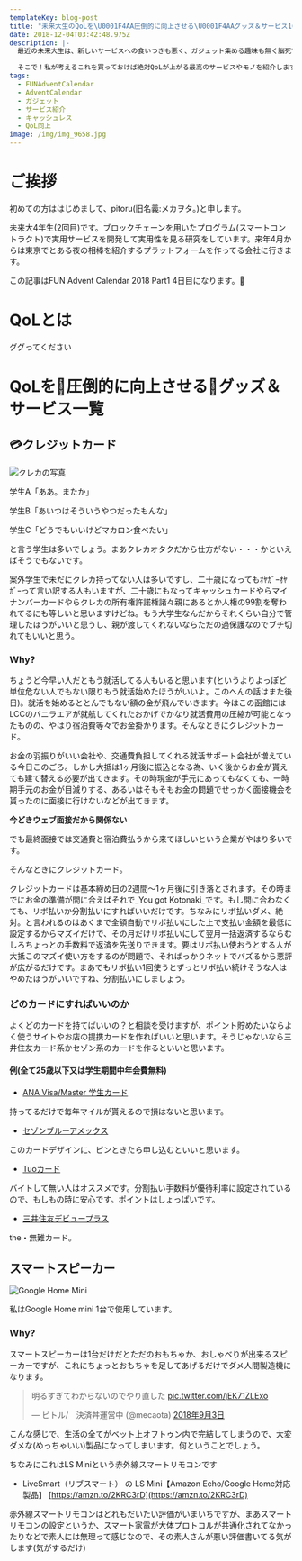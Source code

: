 ```yaml
---
templateKey: blog-post
title: "未来大生のQoLを\U0001F4AA圧倒的に向上させる\U0001F4AAグッズ＆サービス10選"
date: 2018-12-04T03:42:48.975Z
description: |-
  最近の未来大生は、新しいサービスへの食いつきも悪く、ガジェット集める趣味も無く脳死でスマホはiPhoneで、みたいな人が多く残念に思います。

  そこで！私が考えるこれを買っておけば絶対QoLが上がる最高のサービスやモノを紹介します！
tags:
  - FUNAdventCalendar
  - AdventCalendar
  - ガジェット
  - サービス紹介
  - キャッシュレス
  - QoL向上
image: /img/img_9658.jpg
---
```

# ご挨拶

初めての方ははじめまして、pitoru(旧名義:メカヲタ。)と申します。

未来大4年生(2回目)です。ブロックチェーンを用いたプログラム(スマートコントラクト)で実用サービスを開発して実用性を見る研究をしています。来年4月からは東京でとある夜の相棒を紹介するプラットフォームを作ってる会社に行きます。

この記事はFUN Advent Calendar 2018 Part1 4日目になります。

# QoLとは

ググってください

# QoLを💪圧倒的に向上させる💪グッズ＆サービス一覧

## 💳クレジットカード

![クレカの写真](/img/img_9701.jpg)

学生A「ああ。またか」

学生B「あいつはそういうやつだったもんな」

学生C「どうでもいいけどマカロン食べたい」

と言う学生は多いでしょう。まあクレカオタクだから仕方がない・・・かといえばそうでもないです。

案外学生で未だにクレカ持ってない人は多いですし、二十歳になってもｵﾔｶﾞｰｵﾔｶﾞｰって言い訳する人もいますが、二十歳にもなってキャッシュカードやらマイナンバーカードやらクレカの所有権許諾権諸々親にあるとか人権の99割を奪われてるにも等しいと思いますけどね。もう大学生なんだからそれくらい自分で管理したほうがいいと思うし、親が渡してくれないならただの過保護なのでブチ切れてもいいと思う。

### Why?

ちょうど今早い人だともう就活してる人もいると思います(というよりよっぽど単位危ない人でもない限りもう就活始めたほうがいいよ。このへんの話はまた後日)。就活を始めるととんでもない額の金が飛んでいきます。今はこの函館にはLCCのバニラエアが就航してくれたおかげでかなり就活費用の圧縮が可能となったものの、やはり宿泊費等々でお金掛かります。そんなときにクレジットカード。

お金の羽振りがいい会社や、交通費負担してくれる就活サポート会社が増えている今日このごろ。しかし大抵は1ヶ月後に振込となる為、いく後からお金が貰えても建て替える必要が出てきます。その時現金が手元にあってもなくても、一時期手元のお金が目減りする、あるいはそもそもお金の問題でせっかく面接機会を貰ったのに面接に行けないなどが出てきます。

**今どきウェブ面接だから関係ない**

でも最終面接では交通費と宿泊費払うから来てほしいという企業がやはり多いです。

そんなときにクレジットカード。

クレジットカードは基本締め日の2週間〜1ヶ月後に引き落とされます。その時までにお金の準備が間に合えばそれで_You got Kotonaki_です。もし間に合わなくても、リボ払いか分割払いにすればいいだけです。ちなみにリボ払いダメ、絶対。と言われるのはあくまで全額自動でリボ払いにした上で支払い金額を最低に設定するからマズイだけで、その月だけリボ払いにして翌月一括返済するならむしろちょっとの手数料で返済を先送りできます。要はリボ払い使おうとする人が大抵このマズイ使い方をするのが問題で、そればっかりネットでバズるから悪評が広がるだけです。まあでもリボ払い1回使うとずっとリボ払い続けそうな人はやめたほうがいいですね、分割払いにしましょう。

### どのカードにすればいいのか

よくどのカードを持てばいいの？と相談を受けますが、ポイント貯めたいならよく使うサイトやお店の提携カードを作ればいいと思います。そうじゃないなら三井住友カード系かセゾン系のカードを作るといいと思います。

#### 例(全て25歳以下又は学生期間中年会費無料)

* [ANA Visa/Master 学生カード](https://www.smbc-card.com/nyukai/affiliate/ana/index.jsp)

持ってるだけで毎年マイルが貰えるので損はないと思います。

* [セゾンブルーアメックス](https://www.saisoncard.co.jp/amex/blue/)

このカードデザインに、ピンときたら申し込むといいと思います。

* [Tuoカード](http://tuo.univcoop.or.jp/)

バイトして無い人はオススメです。分割払い手数料が優待利率に設定されているので、もしもの時に安心です。ポイントはしょっぱいです。

* [三井住友デビュープラス](https://www.smbc-card.com/nyukai/card/debutplus.jsp)

the・無難カード。

## スマートスピーカー

![Google Home Mini](/img/googlehomemini.png)

私はGoogle Home mini 1台で使用しています。

### Why?

スマートスピーカーは1台だけだとただのおもちゃか、おしゃべりが出来るスピーカーですが、これにちょっとおもちゃを足してあげるだけでダメ人間製造機になります。

<blockquote class="twitter-tweet" data-lang="ja"><p lang="ja" dir="ltr">明るすぎてわからないのでやり直した <a href="https://t.co/jEK71ZLExo">pic.twitter.com/jEK71ZLExo</a></p>&mdash; ピトル/　決済丼運営中 (@mecaota) <a href="https://twitter.com/mecaota/status/1036425398899236865?ref_src=twsrc%5Etfw">2018年9月3日</a></blockquote>

<script async src="https://platform.twitter.com/widgets.js" charset="utf-8"></script>

こんな感じで、生活の全てがベット上オフトゥン内で完結してしまうので、大変ダメな(めっちゃいい)製品になってしまいます。何ということでしょう。

ちなみにこれはLS Miniという赤外線スマートリモコンです

- LiveSmart（リブスマート） の LS Mini【Amazon Echo/Google Home対応製品】
[https://amzn.to/2KRC3rD](https://amzn.to/2KRC3rD)

赤外線スマートリモコンはどれもだいたい評価がいまいちですが、まあスマートリモコンの設定というか、スマート家電が大体プロトコルが共通化されてなかったりなどで素人には無理って感じなので、その素人さんが悪い評価書いてる気がします(気がするだけ)
